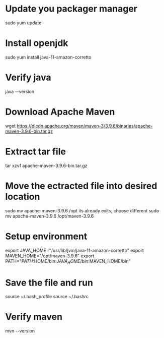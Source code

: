 # Update you packager manager
sudo yum update

# Install openjdk
sudo yum install java-11-amazon-corretto

# Verify java
java --version

# Download Apache Maven
wget https://dlcdn.apache.org/maven/maven-3/3.9.6/binaries/apache-maven-3.9.6-bin.tar.gz

# Extract tar file
tar xzvf apache-maven-3.9.6-bin.tar.gz

# Move the ectracted file into desired location
sudo mv apache-maven-3.9.6 /opt its already exits, choose different sudo mv apache-maven-3.9.6 /opt/maven-3.9.6

# Setup environment
export JAVA_HOME="/usr/lib/jvm/java-11-amazon-corretto"
export MAVEN_HOME="/opt/maven-3.9.6"
export PATH="$PATH:$HOME/bin:$JAVA_HOME/bin:$MAVEN_HOME/bin"

# Save the file and run
source ~/.bash_profile
source ~/.bashrc

# Verify maven
mvn --version
